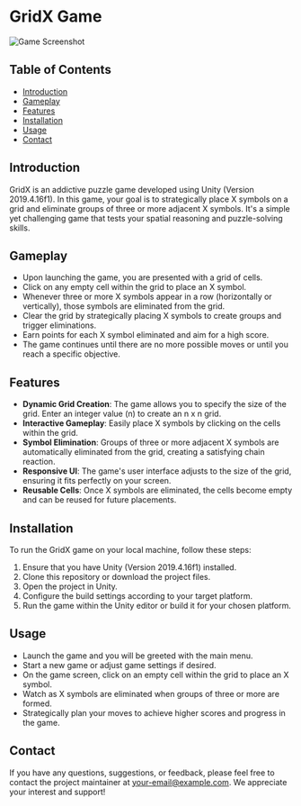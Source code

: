 # GridX Game

![Game Screenshot](screenshot.png)

## Table of Contents

- [Introduction](#introduction)
- [Gameplay](#gameplay)
- [Features](#features)
- [Installation](#installation)
- [Usage](#usage)
- [Contact](#contact)

## Introduction

GridX is an addictive puzzle game developed using Unity (Version 2019.4.16f1). In this game, your goal is to strategically place X symbols on a grid and eliminate groups of three or more adjacent X symbols. It's a simple yet challenging game that tests your spatial reasoning and puzzle-solving skills.

## Gameplay

- Upon launching the game, you are presented with a grid of cells.
- Click on any empty cell within the grid to place an X symbol.
- Whenever three or more X symbols appear in a row (horizontally or vertically), those symbols are eliminated from the grid.
- Clear the grid by strategically placing X symbols to create groups and trigger eliminations.
- Earn points for each X symbol eliminated and aim for a high score.
- The game continues until there are no more possible moves or until you reach a specific objective.

## Features

- **Dynamic Grid Creation**: The game allows you to specify the size of the grid. Enter an integer value (n) to create an n x n grid.
- **Interactive Gameplay**: Easily place X symbols by clicking on the cells within the grid.
- **Symbol Elimination**: Groups of three or more adjacent X symbols are automatically eliminated from the grid, creating a satisfying chain reaction.
- **Responsive UI**: The game's user interface adjusts to the size of the grid, ensuring it fits perfectly on your screen.
- **Reusable Cells**: Once X symbols are eliminated, the cells become empty and can be reused for future placements.

## Installation

To run the GridX game on your local machine, follow these steps:

1. Ensure that you have Unity (Version 2019.4.16f1) installed.
2. Clone this repository or download the project files.
3. Open the project in Unity.
4. Configure the build settings according to your target platform.
5. Run the game within the Unity editor or build it for your chosen platform.

## Usage

- Launch the game and you will be greeted with the main menu.
- Start a new game or adjust game settings if desired.
- On the game screen, click on an empty cell within the grid to place an X symbol.
- Watch as X symbols are eliminated when groups of three or more are formed.
- Strategically plan your moves to achieve higher scores and progress in the game.


## Contact

If you have any questions, suggestions, or feedback, please feel free to contact the project maintainer at [your-email@example.com](mailto:utkubayguven@gmail.com). We appreciate your interest and support!
